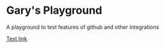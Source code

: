 # Gary's Playground
A playground to test features of github and other integrations


[Test link](maps://?daddr=Parliament+Hill+Ottawa)
